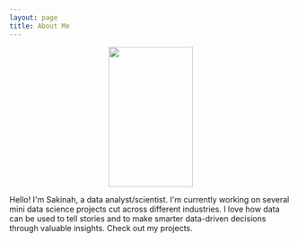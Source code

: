 ```yaml
---
layout: page
title: About Me
---
```


<p align="center">
  <img width="150" height="250" src="https://user-images.githubusercontent.com/96656540/210432214-6a1443f4-866d-4052-ab2f-e89b56743db6.jpeg">
</p>
Hello! I'm Sakinah, a data analyst/scientist.  I'm currently working on several mini data science projects cut across different industries.  
I love how data can be used to tell stories and to make smarter data-driven decisions through valuable insights. Check out my projects. 
